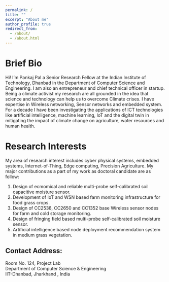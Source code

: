 ```yaml
---
permalink: /
title: ""
excerpt: "About me"
author_profile: true
redirect_from: 
  - /about/
  - /about.html
---
```


# Brief Bio
Hi! I’m Pankaj Pal a Senior Research Fellow at the Indian Institute of Technology, Dhanbad in the Department of Computer Science and Engineering. 
I am also an entrepreneur and chief technical officer in startup. 
Being a climate activist my research are all grounded in the idea that science and technology can help us to overcome Climate crises. I have expertise in Wireless networking, Sensor networks and embedded system. For a decade I have been investigating the applications of ICT technologies like artificial intelligence, machine learning, IoT and the digital twin in mitigating the impact of climate change on agriculture, water resources and human health.



# Research Interests
My area of research interest includes cyber physical systems, embedded systems, Internet-of-Thing, Edge computing,
Precision Agriculture. My major contributions as a part of my work as doctoral candidate are as follow:
1. Design of ecmomical and reliable multi-probe self-calibrated soil capacitive moisture sensor.
2. Development of IoT and WSN based farm monitoring infrastructure for food grass crops.
2. Design of CC2538, CC2650 and CC1352 base Wireless sensor nodes for farm and cold storage monitoring.
3. Design of fringing field based multi-probe self-calibrated soil moisture sensor.
4. Artificial intelligence based node deployment recommendation system in medium grass vegetation.

 

## Contact Address:
Room No. 124, Project Lab\
Department of Computer Science & Engineering\
IIT-Dhanbad, Jharkhand , India


